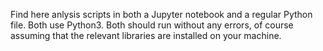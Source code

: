 Find here anlysis scripts in both a Jupyter notebook and a regular Python file. Both use Python3. Both should run without any errors, of course assuming that the relevant libraries are installed on your machine.

